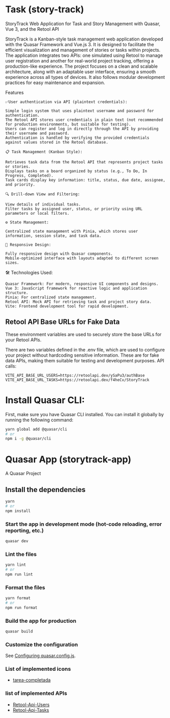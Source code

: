 # Task (story-track)

StoryTrack Web Application for Task and Story Management with Quasar, Vue 3, and the Retool API

StoryTrack is a Kanban-style task management web application developed with the Quasar Framework and Vue.js 3. It is designed to facilitate the efficient visualization and management of stories or tasks within projects. The application integrates two APIs: one simulated using Retool to manage user registration and another for real-world project tracking, offering a production-like experience. The project focuses on a clean and scalable architecture, along with an adaptable user interface, ensuring a smooth experience across all types of devices. It also follows modular development practices for easy maintenance and expansion.

Features

    ✅User authentication via API (plaintext credentials):

    Simple login system that uses plaintext username and password for authentication.
    The Retool API stores user credentials in plain text (not recommended for production environments, but suitable for testing).
    Users can register and log in directly through the API by providing their username and password.
    Authentication is handled by verifying the provided credentials against values ​​stored in the Retool database.

    📋 Task Management (Kanban Style):

    Retrieves task data from the Retool API that represents project tasks or stories.
    Displays tasks on a board organized by status (e.g., To Do, In Progress, Completed).
    Task cards display key information: title, status, due date, assignee, and priority.

    🔍 Drill-down View and Filtering:

    View details of individual tasks.
    Filter tasks by assigned user, status, or priority using URL parameters or local filters.

    ⚙️ State Management:

    Centralized state management with Pinia, which stores user information, session state, and task data.

    🎨 Responsive Design:

    Fully responsive design with Quasar components.
    Mobile-optimized interface with layouts adapted to different screen sizes.

🛠 Technologies Used:

    Quasar Framework: For modern, responsive UI components and designs.
    Vue 3: JavaScript framework for reactive logic and application structure.
    Pinia: For centralized state management.
    Retool API: Mock API for retrieving task and project story data.
    Vite: Frontend development tool for rapid development.

## Retool API Base URLs for Fake Data

These environment variables are used to securely store the base URLs for your Retool APIs.

There are two variables defined in the .env file, which are used to configure your project without hardcoding sensitive information. These are for fake data APIs, making them suitable for testing and development purposes.
API calls:

    VITE_API_BASE_URL_USERS=https://retoolapi.dev/ySaPu3/authBase
    VITE_API_BASE_URL_TASKS=https://retoolapi.dev/f4heCv/StoryTrack

# Install Quasar CLI:

First, make sure you have Quasar CLI installed. You can install it globally by running the following command:

```bash
yarn global add @quasar/cli
# or
npm i -g @quasar/cli
```

# Quasar App (storytrack-app)

A Quasar Project

## Install the dependencies

```bash
yarn
# or
npm install
```

### Start the app in development mode (hot-code reloading, error reporting, etc.)

```bash
quasar dev
```

### Lint the files

```bash
yarn lint
# or
npm run lint
```

### Format the files

```bash
yarn format
# or
npm run format
```

### Build the app for production

```bash
quasar build
```

### Customize the configuration

See [Configuring quasar.config.js](https://v2.quasar.dev/quasar-cli-vite/quasar-config-js).

### List of implemented icons

- [tarea-completada](https://www.flaticon.es/icono-gratis/tarea-completada_1632670?term=tarea&page=1&position=8&origin=search&related_id=1632670)

### list of implemented APIs

- [Retool-Api-Users](https://retoolapi.dev/ySaPu3/authBase)
- [Retool-Api-Tasks](https://retoolapi.dev/f4heCv/StoryTrack)
